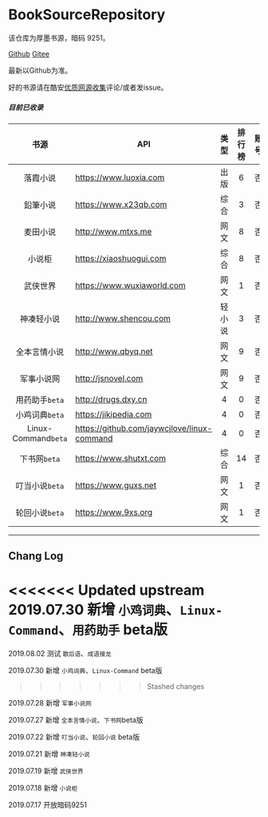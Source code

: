# BookSourceRepository
该仓库为厚墨书源，暗码 9251。

[Github](https://github.com/anguoi/BookSourceRepository)
[Gitee](https://gitee.com/halloboy/BookSourceRepository)

最新以Github为准。

好的书源请在酷安[优质网源收集](https://www.coolapk.com/feed/12776428?shareKey=ODg0ZTE2ZWRiZWVkNWQyZTllZmQ~&shareUid=1077238&shareFrom=com.coolapk.market_9.3
)评论/或者发issue。

##### 目前已收录

| 书源 | API | 类型 | 排行榜 | 账号 | 版本 |
| :----: | ------------- | :--: | :----: | :----: | :---: |
| 落霞小说 | https://www.luoxia.com | 出版 | 6 | 否 | 1.1.0 |
| 鉛筆小说 | https://www.x23qb.com | 综合 | 3 | 否 | 1.0.3 |
| 麦田小说 | http://www.mtxs.me | 网文 | 8 | 否 | 1.0.3 |
| 小说柜 | https://xiaoshuogui.com | 综合 | 8 | 否 | 1.0.0 |
| 武侠世界 | https://www.wuxiaworld.com | 网文 | 1 | 否 | 1.0.1 |
| 神凑轻小说 | http://www.shencou.com | 轻小说 | 3 | 否 | 1.0.0 |
| 全本言情小说 | http://www.qbyq.net | 网文 | 9 | 否 | 1.0.0 |
| 军事小说网 | http://jsnovel.com | 网文 | 9 | 否 | 1.0.1 |
| 用药助手`beta` | http://drugs.dxy.cn | 4 | 0 | 否 | 1.0.0 |
| 小鸡词典`beta` | https://jikipedia.com | 4 | 0 | 否 | 1.0.0 |
| Linux-Command`beta` | https://github.com/jaywcjlove/linux-command | 4 | 0 | 否 | 1.0.0 |
| 下书网`beta` | https://www.shutxt.com | 综合 | 14 | 否 | 1.0.0 |
| 叮当小说`beta` | https://www.guxs.net | 网文 | 1 | 否 | 1.0.0 |
| 轮回小说`beta` | https://www.9xs.org | 网文 | 1 | 否 | 1.0.0 |
---

## Chang Log

<<<<<<< Updated upstream
2019.07.30 新增 `小鸡词典`、`Linux-Command`、`用药助手` beta版
=======
2019.08.02 测试 `歇后语`、`成语接龙`

2019.07.30 新增 `小鸡词典`、`Linux-Command` beta版
>>>>>>> Stashed changes

2019.07.28 新增 `军事小说网`

2019.07.27 新增 `全本言情小说`、`下书网`beta版

2019.07.22 新增 `叮当小说`、`轮回小说` beta版

2019.07.21 新增 `神凑轻小说`

2019.07.19 新增 `武侠世界`

2019.07.18 新增 `小说柜` 

2019.07.17 开放暗码9251


